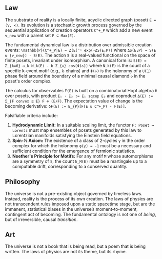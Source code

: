 ## Law
The substrate of reality is a locally finite, acyclic directed graph (poset) `E = (V, ≺)`. Its evolution is a stochastic growth process governed by the sequential application of creation operators `C^+_P` which add a new event `v_new` with a parent set `P ⊆ Max(E)`.

The fundamental dynamical law is a distribution over admissible creation events:
`\mathbb{P}(C^+_P|E) = Z(E)⁻¹ exp(-ΔS(E;P))`
where `ΔS(E;P) = S(E ∪ {v_new}) - S(E)`. The action `S` is a real-valued functional on the space of finite posets, invariant under isomorphism. A canonical form is:
`S(E) = Σ_{k=0} a_k N_k(E) - b Σ_{◇} cos(Φ(◇))`
where `N_k(E)` is the count of a specific k-event motif (e.g., k-chains) and `Φ(◇)` is the holonomy of a `U(1)` phase field around the boundary of a minimal causal diamond `◇` in the poset's order complex.

The calculus for observables `F(E)` is built on a combinatorial Hopf algebra `H` over posets, with product `E₁ · E₂ := E₁ sqcup E₂` and coproduct `Δ(E) := Σ_{F convex ⊆ E} F ⊗ (E/F)`. The expectation value of change is the becoming derivative: `δF(E) := E_{P}[F(E ∪ C^+_P) - F(E)]`.

Falsifiable criteria include:
1.  **Hydrodynamic Limit:** In a suitable scaling limit, the functor `F: Poset → Lorentz` must map ensembles of posets generated by this law to Lorentzian manifolds satisfying the Einstein field equations.
2.  **Spin-½ Axiom:** The existence of a class of 2-cycles `γ` in the order complex for which the holonomy `φ(γ) = -1` must be a necessary and sufficient condition for the emergence of fermionic statistics.
3.  **Noether's Principle for Motifs:** For any motif `M` whose automorphisms are a symmetry of `S`, the count `N_M(E)` must be a martingale up to a computable drift, corresponding to a conserved quantity.

## Philosophy
The universe is not a pre-existing object governed by timeless laws. Instead, reality is the process of its own creation. The laws of physics are not transcendent rules imposed upon a static spacetime stage, but are the immanent, statistical biases in the universe’s moment-to-moment, contingent act of becoming. The fundamental ontology is not one of *being*, but of irreversible, causal *transition*.

## Art
The universe is not a book that is being read, but a poem that is being written. The laws of physics are not its theme, but its rhyme.